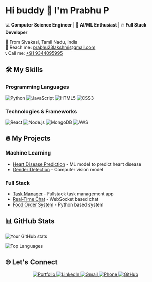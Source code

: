 # Hi buddy 👋 I'm Prabhu P

💻 **Computer Science Engineer** | 🚀 **AI/ML Enthusiast** | 🔥 **Full Stack Developer**

📍 From Sivakasi, Tamil Nadu, India  
📧 Reach me: [prabhu23lakshmi@gmail.com](mailto:prabhu23lakshmi@gmail.com)  
📞 Call me: [+91 9344095995](tel:+919344095995)

## 🛠️ My Skills

### Programming Languages
![Python](https://img.shields.io/badge/Python-3776AB?style=for-the-badge&logo=python&logoColor=white)
![JavaScript](https://img.shields.io/badge/JavaScript-F7DF1E?style=for-the-badge&logo=javascript&logoColor=black)
![HTML5](https://img.shields.io/badge/HTML5-E34F26?style=for-the-badge&logo=html5&logoColor=white)
![CSS3](https://img.shields.io/badge/CSS3-1572B6?style=for-the-badge&logo=css3&logoColor=white)

### Technologies & Frameworks
![React](https://img.shields.io/badge/React-20232A?style=for-the-badge&logo=react&logoColor=61DAFB)
![Node.js](https://img.shields.io/badge/Node.js-43853D?style=for-the-badge&logo=node.js&logoColor=white)
![MongoDB](https://img.shields.io/badge/MongoDB-4EA94B?style=for-the-badge&logo=mongodb&logoColor=white)
![AWS](https://img.shields.io/badge/AWS-%23FF9900.svg?style=for-the-badge&logo=amazon-aws&logoColor=white)

## 🔥 My Projects

### Machine Learning
- [Heart Disease Prediction](https://github.com/Prabhu3052/Machine-learning-Projects) - ML model to predict heart disease
- [Gender Detection](https://github.com/Prabhu3052/Gender-detection) - Computer vision model

### Full Stack
- [Task Manager](https://task-manager-app-gold-one.vercel.app) - Fullstack task management app
- [Real-Time Chat](https://real-time-chat-app-eight-dusky.vercel.app) - WebSocket based chat
- [Food Order System](https://github.com/Prabhu3052/Food-order-system) - Python based system

## 📊 GitHub Stats

![Your GitHub stats](https://github-readme-stats.vercel.app/api?username=Prabhu3052&show_icons=true&theme=radical)

![Top Languages](https://github-readme-stats.vercel.app/api/top-langs/?username=Prabhu3052&layout=compact&theme=radical)

## 🌐 Let's Connect

<p align="center">
  <a href="https://prabhu-portfolio-nine.vercel.app/" target="_blank">
    <img src="https://img.shields.io/badge/Portfolio-6C63FF?style=for-the-badge&logo=vercel&logoColor=white" alt="Portfolio" />
  </a>
  <a href="https://linkedin.com/in/prabhu13p" target="_blank">
    <img src="https://img.shields.io/badge/LinkedIn-0077B5?style=for-the-badge&logo=linkedin&logoColor=white" alt="LinkedIn" />
  </a>
  <a href="mailto:prabhu23lakshmi@gmail.com">
    <img src="https://img.shields.io/badge/Gmail-D14836?style=for-the-badge&logo=gmail&logoColor=white" alt="Gmail" />
  </a>
  <a href="tel:+919344095995">
    <img src="https://img.shields.io/badge/Phone-25D366?style=for-the-badge&logo=whatsapp&logoColor=white" alt="Phone" />
  </a>
  <a href="https://github.com/Prabhu3052" target="_blank">
    <img src="https://img.shields.io/badge/GitHub-100000?style=for-the-badge&logo=github&logoColor=white" alt="GitHub" />
  </a>
</p>
